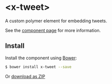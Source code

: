 # &lt;x-tweet&gt;

A custom polymer element for embedding tweets.

See the [component page](http://ajaythomas123.github.io/x-tweet) for more information.

## Install

Install the component using [Bower](http://bower.io/):

```sh
$ bower install x-tweet --save
```
Or [download as ZIP](https://github.com/ajaythomas123/x-tweet/archive/master.zip)
